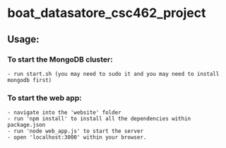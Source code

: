 # boat_datasatore_csc462_project

## Usage:

### To start the MongoDB cluster:
	- run start.sh (you may need to sudo it and you may need to install mongodb first)

### To start the web app:
	- navigate into the 'website' folder
	- run 'npm install' to install all the dependencies within package.json
	- run 'node web_app.js' to start the server
	- open 'localhost:3000' within your browser.